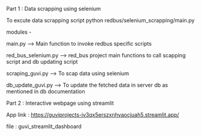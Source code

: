 
Part 1 : Data scrapping using selenium

To excute data scrapping script 
python redbus/selenium_scrapping/main.py


modules - 

main.py --> Main function to invoke redbus specific scripts 

red_bus_selenium.py --> red_bus project main functions to call scapping script and db updating script

scraping_guvi.py --> To scap data using selenium 

db_update_guvi.py --> To update the fetched data in server db as mentioned in db documentation



Part 2 : Interactive webpage using streamlit

App link : https://guviprojects-iv3qx5erszxnhyaocjuah5.streamlit.app/

file : guvi_streamlit_dashboard
